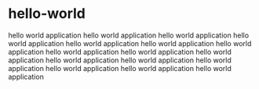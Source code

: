 # hello-world
hello world application hello world application hello world application hello world application hello world application hello world application hello world application hello world application hello world application hello world application hello world application hello world application hello world application hello world application hello world application hello world application 
